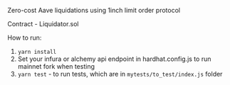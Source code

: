 Zero-cost Aave liquidations using 1inch limit order protocol

Contract - Liquidator.sol

How to run:
1. `yarn install`
2. Set your infura or alchemy api endpoint in hardhat.config.js to run mainnet fork when testing
3. `yarn test` - to run tests, which are in `mytests/to_test/index.js` folder
